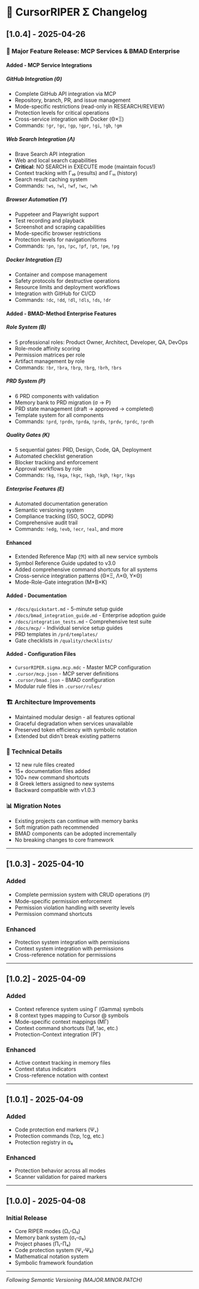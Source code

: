 # 📝 CursorRIPER Σ Changelog

## [1.0.4] - 2025-04-26

### 🎉 Major Feature Release: MCP Services & BMAD Enterprise

#### Added - MCP Service Integrations

##### GitHub Integration (Θ)
- Complete GitHub API integration via MCP
- Repository, branch, PR, and issue management
- Mode-specific restrictions (read-only in RESEARCH/REVIEW)
- Protection levels for critical operations
- Cross-service integration with Docker (Θ×Ξ)
- Commands: `!gr`, `!gc`, `!gp`, `!gpr`, `!gi`, `!gb`, `!gm`

##### Web Search Integration (Λ)  
- Brave Search API integration
- Web and local search capabilities
- **Critical**: NO SEARCH in EXECUTE mode (maintain focus!)
- Context tracking with Γ₁₀ (results) and Γ₁₁ (history)
- Search result caching system
- Commands: `!ws`, `!wl`, `!wf`, `!wc`, `!wh`

##### Browser Automation (Υ)
- Puppeteer and Playwright support
- Test recording and playback
- Screenshot and scraping capabilities
- Mode-specific browser restrictions
- Protection levels for navigation/forms
- Commands: `!pn`, `!ps`, `!pc`, `!pf`, `!pt`, `!pe`, `!pg`

##### Docker Integration (Ξ)
- Container and compose management
- Safety protocols for destructive operations
- Resource limits and deployment workflows
- Integration with GitHub for CI/CD
- Commands: `!dc`, `!dd`, `!dl`, `!dls`, `!ds`, `!dr`

#### Added - BMAD-Method Enterprise Features

##### Role System (Β)
- 5 professional roles: Product Owner, Architect, Developer, QA, DevOps
- Role-mode affinity scoring
- Permission matrices per role
- Artifact management by role
- Commands: `!br`, `!bra`, `!brp`, `!brg`, `!brh`, `!brs`

##### PRD System (Ρ)
- 6 PRD components with validation
- Memory bank to PRD migration (σ → Ρ)
- PRD state management (draft → approved → completed)
- Template system for all components
- Commands: `!prd`, `!prdn`, `!prda`, `!prds`, `!prdv`, `!prdc`, `!prdh`

##### Quality Gates (Κ)
- 5 sequential gates: PRD, Design, Code, QA, Deployment
- Automated checklist generation
- Blocker tracking and enforcement
- Approval workflows by role
- Commands: `!kg`, `!kga`, `!kgc`, `!kgb`, `!kgh`, `!kgr`, `!kgs`

##### Enterprise Features (Ε)
- Automated documentation generation
- Semantic versioning system
- Compliance tracking (ISO, SOC2, GDPR)
- Comprehensive audit trail
- Commands: `!edg`, `!evb`, `!ecr`, `!eal`, and more

#### Enhanced
- Extended Reference Map (ℜ) with all new service symbols
- Symbol Reference Guide updated to v3.0
- Added comprehensive command shortcuts for all systems
- Cross-service integration patterns (Θ×Ξ, Λ×Θ, Υ×Θ)
- Mode-Role-Gate integration (M×Β×Κ)

#### Added - Documentation
- `/docs/quickstart.md` - 5-minute setup guide
- `/docs/bmad_integration_guide.md` - Enterprise adoption guide
- `/docs/integration_tests.md` - Comprehensive test suite
- `/docs/mcp/` - Individual service setup guides
- PRD templates in `/prd/templates/`
- Gate checklists in `/quality/checklists/`

#### Added - Configuration Files
- `CursorRIPER.sigma.mcp.mdc` - Master MCP configuration
- `.cursor/mcp.json` - MCP server definitions
- `.cursor/bmad.json` - BMAD configuration
- Modular rule files in `.cursor/rules/`

### 🏗️ Architecture Improvements
- Maintained modular design - all features optional
- Graceful degradation when services unavailable
- Preserved token efficiency with symbolic notation
- Extended but didn't break existing patterns

### 🔧 Technical Details
- 12 new rule files created
- 15+ documentation files added
- 100+ new command shortcuts
- 8 Greek letters assigned to new systems
- Backward compatible with v1.0.3

### 📊 Migration Notes
- Existing projects can continue with memory banks
- Soft migration path recommended
- BMAD components can be adopted incrementally
- No breaking changes to core framework

---

## [1.0.3] - 2025-04-10
### Added
- Complete permission system with CRUD operations (ℙ)
- Mode-specific permission enforcement
- Permission violation handling with severity levels
- Permission command shortcuts

### Enhanced  
- Protection system integration with permissions
- Context system integration with permissions
- Cross-reference notation for permissions

---

## [1.0.2] - 2025-04-09
### Added
- Context reference system using Γ (Gamma) symbols
- 8 context types mapping to Cursor @ symbols
- Mode-specific context mappings (MΓ)
- Context command shortcuts (!af, !ac, etc.)
- Protection-Context integration (PΓ)

### Enhanced
- Active context tracking in memory files
- Context status indicators
- Cross-reference notation with context

---

## [1.0.1] - 2025-04-09
### Added
- Code protection end markers (Ψ₊)
- Protection commands (!cp, !cg, etc.)
- Protection registry in σ₆

### Enhanced
- Protection behavior across all modes
- Scanner validation for paired markers

---

## [1.0.0] - 2025-04-08
### Initial Release
- Core RIPER modes (Ω₁-Ω₅)
- Memory bank system (σ₁-σ₆)
- Project phases (Π₁-Π₄)
- Code protection system (Ψ₁-Ψ₆)
- Mathematical notation system
- Symbolic framework foundation

---
*Following Semantic Versioning (MAJOR.MINOR.PATCH)*

